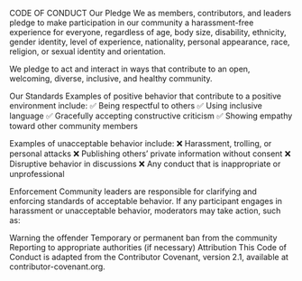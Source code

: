 CODE OF CONDUCT
Our Pledge
We as members, contributors, and leaders pledge to make participation in our community a harassment-free experience for everyone, regardless of age, body size, disability, ethnicity, gender identity, level of experience, nationality, personal appearance, race, religion, or sexual identity and orientation.

We pledge to act and interact in ways that contribute to an open, welcoming, diverse, inclusive, and healthy community.

Our Standards
Examples of positive behavior that contribute to a positive environment include:
✅ Being respectful to others
✅ Using inclusive language
✅ Gracefully accepting constructive criticism
✅ Showing empathy toward other community members

Examples of unacceptable behavior include:
❌ Harassment, trolling, or personal attacks
❌ Publishing others’ private information without consent
❌ Disruptive behavior in discussions
❌ Any conduct that is inappropriate or unprofessional

Enforcement
Community leaders are responsible for clarifying and enforcing standards of acceptable behavior. If any participant engages in harassment or unacceptable behavior, moderators may take action, such as:

Warning the offender
Temporary or permanent ban from the community
Reporting to appropriate authorities (if necessary)
Attribution
This Code of Conduct is adapted from the Contributor Covenant, version 2.1, available at contributor-covenant.org.
